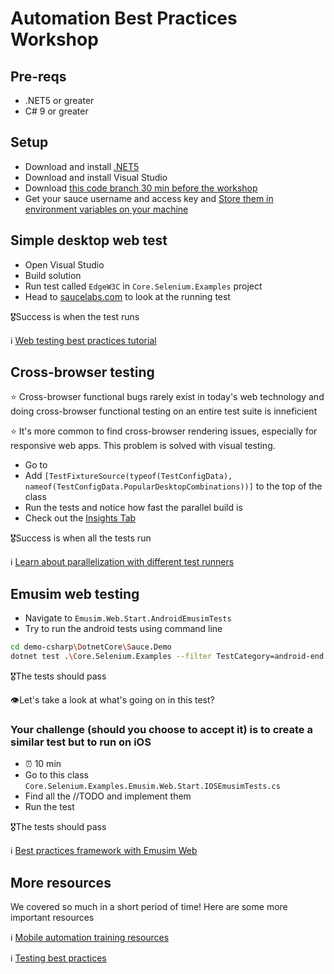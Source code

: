 # Automation Best Practices Workshop

## Pre-reqs

* .NET5 or greater
* C# 9 or greater

## Setup

* Download and install [.NET5](https://dotnet.microsoft.com/download)
* Download and install Visual Studio
* Download [this code branch 30 min before the workshop](https://github.com/saucelabs-training/demo-csharp/tree/2_hr_workshop)
* Get your sauce username and access key and [Store them in environment variables on your machine](https://docs.saucelabs.com/basics/environment-variables/index.html)

## Simple desktop web test

* Open Visual Studio
* Build solution
* Run test called `EdgeW3C` in `Core.Selenium.Examples` project
* Head to [saucelabs.com](https://accounts.saucelabs.com/am/XUI/#login/) to look at the running test

🎖Success is when the test runs

ℹ️ [Web testing best practices tutorial](https://www.youtube.com/watch?v=r9K-2OJUmOE)

## Cross-browser testing

⭐️ Cross-browser functional bugs rarely exist in today's web technology and doing cross-browser functional testing on an entire test suite is inneficient

⭐️ It's more common to find cross-browser rendering issues, especially for responsive web apps. This problem is solved with visual testing.

* Go to 
* Add `[TestFixtureSource(typeof(TestConfigData), nameof(TestConfigData.PopularDesktopCombinations))]` to the top of the class
* Run the tests and notice how fast the parallel build is
* Check out the [Insights Tab](https://app.saucelabs.com/analytics/test-overview)

🎖Success is when all the tests run

ℹ️ [Learn about parallelization with different test runners](https://ultimateqa.com/parallelization-in-csharp/)

## Emusim web testing

* Navigate to `Emusim.Web.Start.AndroidEmusimTests`
* Try to run the android tests using command line

```bash
cd demo-csharp\DotnetCore\Sauce.Demo
dotnet test .\Core.Selenium.Examples --filter TestCategory=android-end
```

🎖The tests should pass

👁Let's take a look at what's going on in this test?

### Your challenge (should you choose to accept it) is to create a similar test but to run on iOS

* ⏰ 10 min
* Go to this class `Core.Selenium.Examples.Emusim.Web.Start.IOSEmusimTests.cs`
* Find all the //TODO and implement them
* Run the test

🎖The tests should pass

ℹ️ [Best practices framework with Emusim Web](https://github.com/saucelabs-training/demo-csharp/tree/master/DotnetCore/Sauce.Demo/Core.BestPractices.Web)

## More resources

We covered so much in a short period of time! Here are some more important resources

ℹ️ [Mobile automation training resources](https://github.com/saucelabs-training/demo-java/blob/master/TRAINING.md#mobile-automation-with-appium)

ℹ️ [Testing best practices](https://github.com/nadvolod/testing-best-practices)
